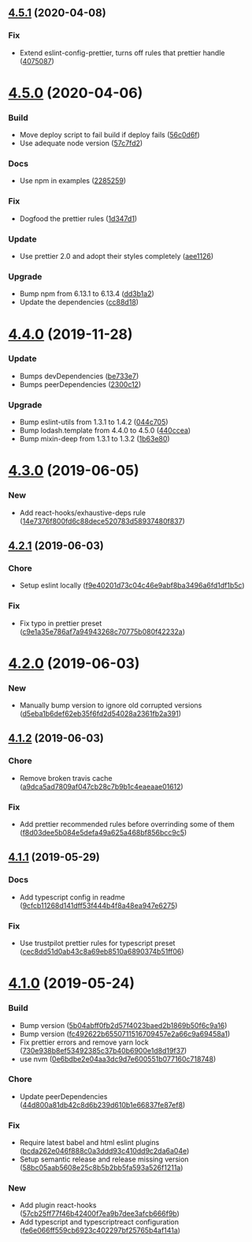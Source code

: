 ## [4.5.1](https://github.com/trustpilot/node-eslint-config/compare/v4.5.0...v4.5.1) (2020-04-08)


### Fix

* Extend eslint-config-prettier, turns off rules that prettier handle ([4075087](https://github.com/trustpilot/node-eslint-config/commit/407508724e011be25f91e3bfcd86dccf80da424c))

# [4.5.0](https://github.com/trustpilot/node-eslint-config/compare/v4.4.0...v4.5.0) (2020-04-06)


### Build

* Move deploy script to fail build if deploy fails ([56c0d6f](https://github.com/trustpilot/node-eslint-config/commit/56c0d6ff97d9c9912cc2d7e208446fb541222ead))
* Use adequate node version ([57c7fd2](https://github.com/trustpilot/node-eslint-config/commit/57c7fd21c22ee9abf199d8cce04c1059ea202704))

### Docs

* Use npm in examples ([2285259](https://github.com/trustpilot/node-eslint-config/commit/2285259fb13b35def28a3432ad73da813455a895))

### Fix

* Dogfood the prettier rules ([1d347d1](https://github.com/trustpilot/node-eslint-config/commit/1d347d17d655c4ac65768f80165d05033ac60025))

### Update

* Use prettier 2.0 and adopt their styles completely ([aee1126](https://github.com/trustpilot/node-eslint-config/commit/aee1126f14729a28a618b48c95dd103b6fb794ee))

### Upgrade

* Bump npm from 6.13.1 to 6.13.4 ([dd3b1a2](https://github.com/trustpilot/node-eslint-config/commit/dd3b1a2dd787c89de6ad7fba24541c221054d0c8))
* Update the dependencies ([cc88d18](https://github.com/trustpilot/node-eslint-config/commit/cc88d1897e49ea0553f56c906b724309f5c60a3d))

# [4.4.0](https://github.com/trustpilot/node-eslint-config/compare/v4.3.0...v4.4.0) (2019-11-28)


### Update

* Bumps devDependencies ([be733e7](https://github.com/trustpilot/node-eslint-config/commit/be733e7c28e1e2968a691b87d36fee74af459cf2))
* Bumps peerDependencies ([2300c12](https://github.com/trustpilot/node-eslint-config/commit/2300c12ca57424e13020f4103140df336172c224))

### Upgrade

* Bump eslint-utils from 1.3.1 to 1.4.2 ([044c705](https://github.com/trustpilot/node-eslint-config/commit/044c705e31ede3c3cf7b3c5c599eba8e7a7ce951))
* Bump lodash.template from 4.4.0 to 4.5.0 ([440ccea](https://github.com/trustpilot/node-eslint-config/commit/440ccea87e9a17ab7c472718f1e907a4e34c9a17))
* Bump mixin-deep from 1.3.1 to 1.3.2 ([1b63e80](https://github.com/trustpilot/node-eslint-config/commit/1b63e80938b8fcc1f6230ae439ad90645dd9d72f))

# [4.3.0](https://github.com/trustpilot/node-eslint-config/compare/v4.2.1...v4.3.0) (2019-06-05)


### New

* Add react-hooks/exhaustive-deps rule ([14e7376f800fd6c88dece520783d58937480f837](https://github.com/trustpilot/node-eslint-config/commit/14e7376f800fd6c88dece520783d58937480f837))

## [4.2.1](https://github.com/trustpilot/node-eslint-config/compare/v4.2.0...v4.2.1) (2019-06-03)


### Chore

* Setup eslint locally ([f9e40201d73c04c46e9abf8ba3496a6fd1df1b5c](https://github.com/trustpilot/node-eslint-config/commit/f9e40201d73c04c46e9abf8ba3496a6fd1df1b5c))

### Fix

* Fix typo in prettier preset ([c9e1a35e786af7a94943268c70775b080f42232a](https://github.com/trustpilot/node-eslint-config/commit/c9e1a35e786af7a94943268c70775b080f42232a))

# [4.2.0](https://github.com/trustpilot/node-eslint-config/compare/v4.1.2...v4.2.0) (2019-06-03)


### New

* Manually bump version to ignore old corrupted versions ([d5eba1b6def62eb35f6fd2d54028a2361fb2a391](https://github.com/trustpilot/node-eslint-config/commit/d5eba1b6def62eb35f6fd2d54028a2361fb2a391))

## [4.1.2](https://github.com/trustpilot/node-eslint-config/compare/v4.1.1...v4.1.2) (2019-06-03)


### Chore

* Remove broken travis cache ([a9dca5ad7809af047cb28c7b9b1c4eaeaae01612](https://github.com/trustpilot/node-eslint-config/commit/a9dca5ad7809af047cb28c7b9b1c4eaeaae01612))

### Fix

* Add prettier recommended rules before overrinding some of them ([f8d03dee5b084e5defa49a625a468bf856bcc9c5](https://github.com/trustpilot/node-eslint-config/commit/f8d03dee5b084e5defa49a625a468bf856bcc9c5))

## [4.1.1](https://github.com/trustpilot/node-eslint-config/compare/v4.1.0...v4.1.1) (2019-05-29)


### Docs

* Add typescript config in readme ([9cfcb11268d141dff53f444b4f8a48ea947e6275](https://github.com/trustpilot/node-eslint-config/commit/9cfcb11268d141dff53f444b4f8a48ea947e6275))

### Fix

* Use trustpilot prettier rules for typescript preset ([cec8dd51d0ab43c8a69eb8510a6890374b51ff06](https://github.com/trustpilot/node-eslint-config/commit/cec8dd51d0ab43c8a69eb8510a6890374b51ff06))

# [4.1.0](https://github.com/trustpilot/node-eslint-config/compare/v4.0.0...v4.1.0) (2019-05-24)


### Build

* Bump version ([5b04abff0fb2d57f4023baed2b1869b50f6c9a16](https://github.com/trustpilot/node-eslint-config/commit/5b04abff0fb2d57f4023baed2b1869b50f6c9a16))
* Bump version ([fc492622b6550711516709457e2a66c9a69458a1](https://github.com/trustpilot/node-eslint-config/commit/fc492622b6550711516709457e2a66c9a69458a1))
* Fix prettier errors and remove yarn lock ([730e938b8ef53492385c37b40b6900e1d8d19f37](https://github.com/trustpilot/node-eslint-config/commit/730e938b8ef53492385c37b40b6900e1d8d19f37))
* use nvm ([0e6bdbe2e04aa3dc9d7e600551b077160c718748](https://github.com/trustpilot/node-eslint-config/commit/0e6bdbe2e04aa3dc9d7e600551b077160c718748))

### Chore

* Update peerDependencies ([44d800a81db42c8d6b239d610b1e66837fe87ef8](https://github.com/trustpilot/node-eslint-config/commit/44d800a81db42c8d6b239d610b1e66837fe87ef8))

### Fix

* Require latest babel and html eslint plugins ([bcda262e046f888c0a3ddd93c410dd9c2da6a04e](https://github.com/trustpilot/node-eslint-config/commit/bcda262e046f888c0a3ddd93c410dd9c2da6a04e))
* Setup semantic release and release missing version ([58bc05aab5608e25c8b5b2bb5fa593a526f1211a](https://github.com/trustpilot/node-eslint-config/commit/58bc05aab5608e25c8b5b2bb5fa593a526f1211a))

### New

* Add plugin react-hooks ([57cb25ff77f46b42400f7ea9b7dee3afcb666f9b](https://github.com/trustpilot/node-eslint-config/commit/57cb25ff77f46b42400f7ea9b7dee3afcb666f9b))
* Add typescript and typescriptreact configuration ([fe6e066ff559cb6923c402297bf25765b4af141a](https://github.com/trustpilot/node-eslint-config/commit/fe6e066ff559cb6923c402297bf25765b4af141a))
